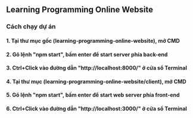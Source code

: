 ## Learning Programming Online Website

### Cách chạy dự án

#### 1. Tại thư mục gốc (learning-programming-online-website), mở CMD

#### 2. Gõ lệnh "npm start", bấm enter để start server phía back-end

#### 3. Ctrl+Click vào đường dẫn "http://localhost:8000/" ở cửa sổ Terminal

#### 4. Tại thư mục (learning-programming-online-website/client), mở CMD

#### 5. Gõ lệnh "npm start", bấm enter để start web server phía front-end

#### 6. Ctrl+Click vào đường dẫn "http://localhost:3000/" ở cửa sổ Terminal
